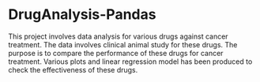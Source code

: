 # DrugAnalysis-Pandas
This project involves data analysis for various drugs against cancer treatment. The data involves clinical animal study for these drugs. The purpose is to compare the performance of these drugs for cancer treatment. Various plots and linear regression model has been produced to check the effectiveness of these drugs.
